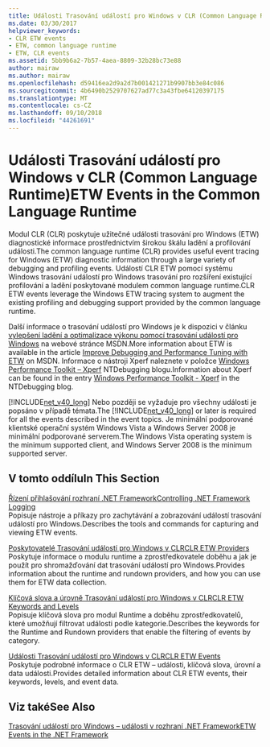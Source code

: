 ```yaml
---
title: Události Trasování událostí pro Windows v CLR (Common Language Runtime)
ms.date: 03/30/2017
helpviewer_keywords:
- CLR ETW events
- ETW, common language runtime
- ETW, CLR events
ms.assetid: 5bb9b6a2-7b57-4aea-8809-32b28bc73e88
author: mairaw
ms.author: mairaw
ms.openlocfilehash: d59416ea2d9a2d7b001421271b9907bb3e84c086
ms.sourcegitcommit: 4b6490b2529707627ad77c3a43fbe64120397175
ms.translationtype: MT
ms.contentlocale: cs-CZ
ms.lasthandoff: 09/10/2018
ms.locfileid: "44261691"
---
```

# <a name="etw-events-in-the-common-language-runtime"></a><span data-ttu-id="3d527-102">Události Trasování událostí pro Windows v CLR (Common Language Runtime)</span><span class="sxs-lookup"><span data-stu-id="3d527-102">ETW Events in the Common Language Runtime</span></span>
<span data-ttu-id="3d527-103">Modul CLR (CLR) poskytuje užitečné události trasování pro Windows (ETW) diagnostické informace prostřednictvím širokou škálu ladění a profilování události.</span><span class="sxs-lookup"><span data-stu-id="3d527-103">The common language runtime (CLR) provides useful event tracing for Windows (ETW) diagnostic information through a large variety of debugging and profiling events.</span></span> <span data-ttu-id="3d527-104">Událostí CLR ETW pomocí systému Windows trasování událostí pro Windows trasování pro rozšíření existující profilování a ladění poskytované modulem common language runtime.</span><span class="sxs-lookup"><span data-stu-id="3d527-104">CLR ETW events leverage the Windows ETW tracing system to augment the existing profiling and debugging support provided by the common language runtime.</span></span>  
  
 <span data-ttu-id="3d527-105">Další informace o trasování událostí pro Windows je k dispozici v článku [vylepšení ladění a optimalizace výkonu pomocí trasování událostí pro Windows](https://go.microsoft.com/fwlink/?LinkID=161142) na webové stránce MSDN.</span><span class="sxs-lookup"><span data-stu-id="3d527-105">More information about ETW is available in the article [Improve Debugging and Performance Tuning with ETW](https://go.microsoft.com/fwlink/?LinkID=161142) on MSDN.</span></span> <span data-ttu-id="3d527-106">Informace o nástroji Xperf naleznete v položce [Windows Performance Toolkit – Xperf](https://go.microsoft.com/fwlink/?LinkID=161144) NTDebugging blogu.</span><span class="sxs-lookup"><span data-stu-id="3d527-106">Information about Xperf can be found in the entry [Windows Performance Toolkit - Xperf](https://go.microsoft.com/fwlink/?LinkID=161144) in the NTDebugging blog.</span></span>  
  
 <span data-ttu-id="3d527-107">[!INCLUDE[net_v40_long](../../../includes/net-v40-long-md.md)] Nebo později se vyžaduje pro všechny události je popsáno v případě témata.</span><span class="sxs-lookup"><span data-stu-id="3d527-107">The [!INCLUDE[net_v40_long](../../../includes/net-v40-long-md.md)] or later is required for all the events described in the event topics.</span></span> <span data-ttu-id="3d527-108">Je minimální podporované klientské operační systém Windows Vista a Windows Server 2008 je minimální podporované serverem.</span><span class="sxs-lookup"><span data-stu-id="3d527-108">The Windows Vista operating system is the minimum supported client, and Windows Server 2008 is the minimum supported server.</span></span>  
  
## <a name="in-this-section"></a><span data-ttu-id="3d527-109">V tomto oddílu</span><span class="sxs-lookup"><span data-stu-id="3d527-109">In This Section</span></span>  
 [<span data-ttu-id="3d527-110">Řízení přihlašování rozhraní .NET Framework</span><span class="sxs-lookup"><span data-stu-id="3d527-110">Controlling .NET Framework Logging</span></span>](../../../docs/framework/performance/controlling-logging.md)  
 <span data-ttu-id="3d527-111">Popisuje nástroje a příkazy pro zachytávání a zobrazování událostí trasování událostí pro Windows.</span><span class="sxs-lookup"><span data-stu-id="3d527-111">Describes the tools and commands for capturing and viewing ETW events.</span></span>  
  
 [<span data-ttu-id="3d527-112">Poskytovatelé Trasování událostí pro Windows v CLR</span><span class="sxs-lookup"><span data-stu-id="3d527-112">CLR ETW Providers</span></span>](../../../docs/framework/performance/clr-etw-providers.md)  
 <span data-ttu-id="3d527-113">Poskytuje informace o modulu runtime a zprostředkovatele doběhu a jak je použít pro shromažďování dat trasování událostí pro Windows.</span><span class="sxs-lookup"><span data-stu-id="3d527-113">Provides information about the runtime and rundown providers, and how you can use them for ETW data collection.</span></span>  
  
 [<span data-ttu-id="3d527-114">Klíčová slova a úrovně Trasování událostí pro Windows v CLR</span><span class="sxs-lookup"><span data-stu-id="3d527-114">CLR ETW Keywords and Levels</span></span>](../../../docs/framework/performance/clr-etw-keywords-and-levels.md)  
 <span data-ttu-id="3d527-115">Popisuje klíčová slova pro modul Runtime a doběhu zprostředkovatelů, které umožňují filtrovat události podle kategorie.</span><span class="sxs-lookup"><span data-stu-id="3d527-115">Describes the keywords for the Runtime and Rundown providers that enable the filtering of events by category.</span></span>  
  
 [<span data-ttu-id="3d527-116">Události Trasování událostí pro Windows v CLR</span><span class="sxs-lookup"><span data-stu-id="3d527-116">CLR ETW Events</span></span>](../../../docs/framework/performance/clr-etw-events.md)  
 <span data-ttu-id="3d527-117">Poskytuje podrobné informace o CLR ETW – události, klíčová slova, úrovní a data události.</span><span class="sxs-lookup"><span data-stu-id="3d527-117">Provides detailed information about CLR ETW events, their keywords, levels, and event data.</span></span>  
  
## <a name="see-also"></a><span data-ttu-id="3d527-118">Viz také</span><span class="sxs-lookup"><span data-stu-id="3d527-118">See Also</span></span>  
 [<span data-ttu-id="3d527-119">Trasování událostí pro Windows – události v rozhraní .NET Framework</span><span class="sxs-lookup"><span data-stu-id="3d527-119">ETW Events in the .NET Framework</span></span>](../../../docs/framework/performance/etw-events.md)
